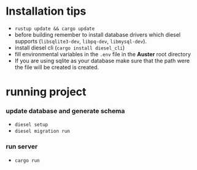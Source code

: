 # Installation tips

* `rustup update && cargo update`
* before building remember to install database drivers
which diesel supports (`libsqlite3-dev`, `libpq-dev`, `libmysql-dev`).
* install diesel cli (`cargo install diesel_cli`)
* fill environmental variables in the `.env` file in the
**Auster** root directory
* If you are using sqlite as your database make sure
that the path were the file will be created is created.

# running project

### update database and generate schema

* `diesel setup`
* `diesel migration run`

### run server

* `cargo run`
